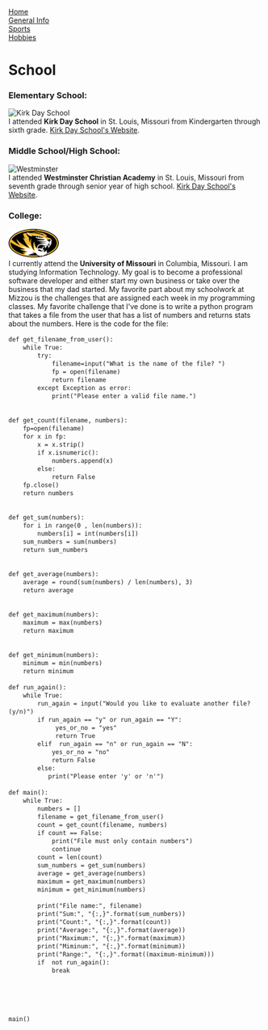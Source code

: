 [Home](README.md)  
[General Info](general-info.md)  
[Sports](sports.md)  
[Hobbies](hobbies.md)
# School
### Elementary School:
![Kirk Day School](https://images.squarespace-cdn.com/content/v1/59a4327f6f4ca3e5e092c400/1597759897141-K26S30H122PYZF3QC2QT/KDS_vrt-color.jpg?format=100w)  
I attended **Kirk Day School** in St. Louis, Missouri from Kindergarten through sixth grade.
[Kirk Day School's Website](https://www.kirkdayschool.org).
### Middle School/High School:
![Westminster](https://townandstyle.com/wp-content/uploads/2017/08/wca-logo1.png)  
I attended **Westminster Christian Academy** in St. Louis, Missouri from seventh grade through senior year of high school.
[Kirk Day School's Website](https://www.wcastl.org).
### College:
![Mizzou](1200px-Missouri_Tigers_logo.svg-2-2.png)  
I currently attend the **University of Missouri** in Columbia, Missouri. I am studying Information Technology. My goal is to become a professional software developer and either start my own business or take over the business that my dad started. My favorite part about my schoolwork at Mizzou is the challenges that are assigned each week in my programming classes. My favorite challenge that I've done is to write a python program that takes a file from the user that has a list of numbers and returns stats about the numbers. Here is the code for the file:

```
def get_filename_from_user():
    while True:
        try:
            filename=input("What is the name of the file? ")
            fp = open(filename)
            return filename
        except Exception as error:
            print("Please enter a valid file name.")


def get_count(filename, numbers):
    fp=open(filename)
    for x in fp:
        x = x.strip()
        if x.isnumeric():
            numbers.append(x)
        else:
            return False
    fp.close()
    return numbers


def get_sum(numbers):
    for i in range(0 , len(numbers)):
        numbers[i] = int(numbers[i])
    sum_numbers = sum(numbers)
    return sum_numbers
            

def get_average(numbers):
    average = round(sum(numbers) / len(numbers), 3)
    return average
    

def get_maximum(numbers):
    maximum = max(numbers)
    return maximum


def get_minimum(numbers):
    minimum = min(numbers)
    return minimum

def run_again():
    while True:
        run_again = input("Would you like to evaluate another file? (y/n)")
        if run_again == "y" or run_again == "Y":
             yes_or_no = "yes"
             return True
        elif  run_again == "n" or run_again == "N":
            yes_or_no = "no"
            return False
        else:
           print("Please enter 'y' or 'n'")

def main():
    while True:
        numbers = []
        filename = get_filename_from_user()
        count = get_count(filename, numbers)
        if count == False:
            print("File must only contain numbers")
            continue
        count = len(count)
        sum_numbers = get_sum(numbers)
        average = get_average(numbers)
        maximum = get_maximum(numbers)
        minimum = get_minimum(numbers)
    
        print("File name:", filename)
        print("Sum:", "{:,}".format(sum_numbers))
        print("Count:", "{:,}".format(count))
        print("Average:", "{:,}".format(average))
        print("Maximum:", "{:,}".format(maximum))
        print("Miminum:", "{:,}".format(minimum))
        print("Range:", "{:,}".format((maximum-minimum)))
        if  not run_again():
            break
    
        
    


main()
```
